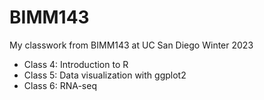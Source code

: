 # BIMM143

My classwork from BIMM143 at UC San Diego Winter 2023

- Class 4: Introduction to R 
- Class 5: Data visualization with ggplot2
- Class 6: RNA-seq




